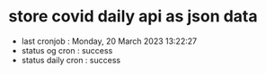 # store covid daily api as json data

- last cronjob : Monday, 20 March 2023 13:22:27
- status og cron : success
- status daily cron : success
      
      